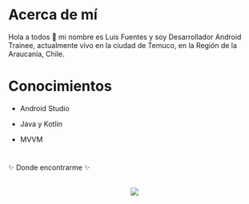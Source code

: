 # Acerca de mí

Hola a todos 👋 mi nombre es Luis Fuentes y soy Desarrollador Android Trainee, actualmente vivo en la ciudad de Temuco, en la Región de la Araucanía, Chile.


# Conocimientos

- Android Studio
- Java y Kotlin
- MVVM

  <h1 align="center">
✨ Donde encontrarme ✨
  <p align="center"><br/>
   <a href="https://www.linkedin.com/in/proxdevluisfuentes/">
    <img src="https://img.shields.io/badge/Linkedin-luisFuentes-blue">
  </a>
  
 
  
</p>
</h1>
